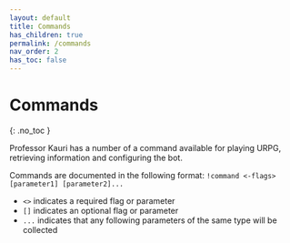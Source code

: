```yaml
---
layout: default
title: Commands
has_children: true
permalink: /commands
nav_order: 2
has_toc: false
---
```


# Commands
{: .no_toc }

Professor Kauri has a number of a command available for playing URPG, retrieving information and configuring the bot.

Commands are documented in the following format: `!command <-flags> [parameter1] [parameter2]...`

 - `<>` indicates a required flag or parameter
 - `[]` indicates an optional flag or parameter
 - `...` indicates that any following parameters of the same type will be collected
